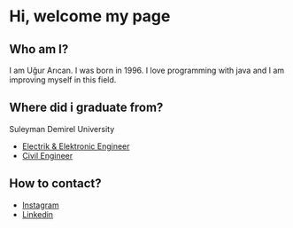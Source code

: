 # Hi, welcome my page
## Who am I?
I am Uğur Arıcan. I was born in 1996. I love programming with java and I am improving myself in this field.
## Where did i graduate from?
Suleyman Demirel University
- [Electrik & Elektronic Engineer](https://teknoloji.isparta.edu.tr/elektrikelektronik) 
- [Civil Engineer](https://teknoloji.isparta.edu.tr/tekinsaat)
## How to contact?
- [Instagram](https://www.instagram.com/arcn.sevur/)   
- [Linkedin](https://www.linkedin.com/in/ugur-arican/)
